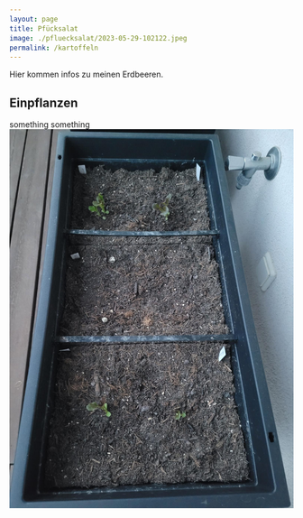 ```yaml
---
layout: page
title: Pfücksalat
image: ./pfluecksalat/2023-05-29-102122.jpeg
permalink: /kartoffeln
---
```


Hier kommen infos zu meinen Erdbeeren.

## Einpflanzen

something something ![Das ist ein Bild](./pfluecksalat/2023-05-29-102122.jpeg)
